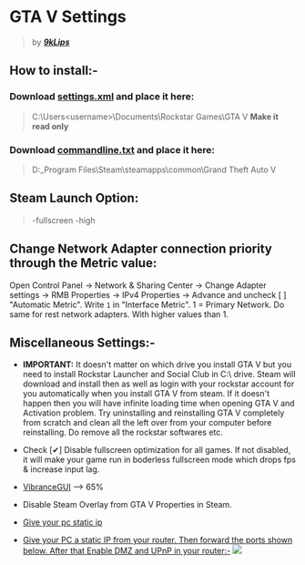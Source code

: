 # GTA V  Settings
> by ***[9kLips](https://steamcommunity.com/id/9klips/)***

## How to install:-

### Download [settings.xml](settings.xml) and place it here: 
> C:\Users\<username>\Documents\Rockstar Games\GTA V 
**Make it read only**

### Download [commandline.txt](commandline.txt) and place it here:
> D:\_Program Files\Steam\steamapps\common\Grand Theft Auto V

## Steam Launch Option:
> -fullscreen -high

## Change Network Adapter connection priority through the Metric value:
Open Control Panel -> Network & Sharing Center -> Change Adapter settings -> RMB Properties -> IPv4 Properties -> Advance 
and uncheck [ ] "Automatic Metric". Write `1` in "Interface Metric". 1 = Primary Network.
Do same for rest network adapters. With higher values than 1.

## Miscellaneous Settings:-

* **IMPORTANT:** It doesn't matter on which drive you install GTA V but you need to install Rockstar Launcher and Social Club in C:\ drive. Steam will download and install then as well as login with your rockstar account for you automatically when you install GTA V from steam. If it doesn't happen then you will have infinite loading time when opening GTA V and Activation problem. Try uninstalling and reinstalling GTA V completely from scratch and clean all the left over from your computer before reinstalling. Do remove all the rockstar softwares etc.

* Check [✔] Disable fullscreen optimization for all games. If not disabled, it will make your game run in boderless fullscreen mode which drops fps & increase input lag.
* [VibranceGUI](https://vibrancegui.com/) --> 65%
* Disable Steam Overlay from GTA V Properties in Steam.
* [Give your pc static ip](https://i.imgur.com/NcJvd1t.png)
* [Give your PC a static IP from your router. Then forward the ports shown below. After that Enable DMZ and UPnP in your router:-](https://imgur.com/a/rJ9xmjz
)
![](router_settings.gif)
